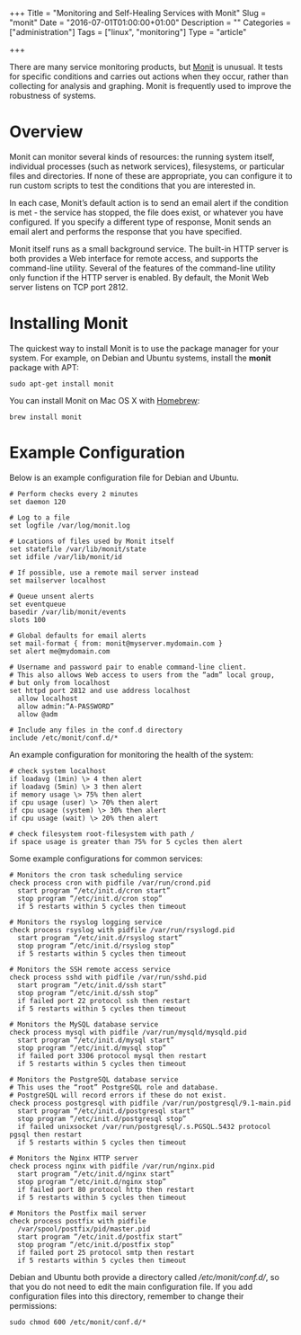 +++
Title = "Monitoring and Self-Healing Services with Monit"
Slug = "monit"
Date = "2016-07-01T01:00:00+01:00"
Description = ""
Categories = ["administration"]
Tags = ["linux", "monitoring"]
Type = "article"

+++


There are many service monitoring products, but
[Monit](http://mmonit.com/monit/) is unusual. It tests for specific
conditions and carries out actions when they occur, rather than
collecting for analysis and graphing. Monit is frequently used to
improve the robustness of systems.

<!--more-->

# Overview #

Monit can monitor several kinds of resources: the running system itself,
individual processes (such as network services), filesystems, or
particular files and directories. If none of these are appropriate, you
can configure it to run custom scripts to test the conditions that you
are interested in.

In each case, Monit’s default action is to send an email alert if the
condition is met - the service has stopped, the file does exist, or
whatever you have configured. If you specify a different type of
response, Monit sends an email alert and performs the response that you
have specified.

Monit itself runs as a small background service. The built-in HTTP
server is both provides a Web interface for remote access, and supports
the command-line utility. Several of the features of the command-line
utility only function if the HTTP server is enabled. By default, the
Monit Web server listens on TCP port 2812.

# Installing Monit #

The quickest way to install Monit is to use the package manager for your
system. For example, on Debian and Ubuntu systems, install the **monit**
package with APT:

    sudo apt-get install monit

You can install Monit on Mac OS X with [Homebrew](http://mxcl.github.com/homebrew/):

    brew install monit

# Example Configuration #

Below is an example configuration file for Debian and Ubuntu.

    # Perform checks every 2 minutes
    set daemon 120

    # Log to a file
    set logfile /var/log/monit.log

    # Locations of files used by Monit itself
    set statefile /var/lib/monit/state
    set idfile /var/lib/monit/id

    # If possible, use a remote mail server instead
    set mailserver localhost

    # Queue unsent alerts
    set eventqueue
    basedir /var/lib/monit/events
    slots 100

    # Global defaults for email alerts
    set mail-format { from: monit@myserver.mydomain.com }
    set alert me@mydomain.com

    # Username and password pair to enable command-line client.
    # This also allows Web access to users from the “adm” local group,
    # but only from localhost
    set httpd port 2812 and use address localhost
      allow localhost
      allow admin:“A-PASSWORD”
      allow @adm

    # Include any files in the conf.d directory
    include /etc/monit/conf.d/*

An example configuration for monitoring the health of the system:

    # check system localhost
    if loadavg (1min) \> 4 then alert
    if loadavg (5min) \> 3 then alert
    if memory usage \> 75% then alert
    if cpu usage (user) \> 70% then alert
    if cpu usage (system) \> 30% then alert
    if cpu usage (wait) \> 20% then alert

    # check filesystem root-filesystem with path /
    if space usage is greater than 75% for 5 cycles then alert

Some example configurations for common services:

    # Monitors the cron task scheduling service
    check process cron with pidfile /var/run/crond.pid
      start program “/etc/init.d/cron start”
      stop program “/etc/init.d/cron stop”
      if 5 restarts within 5 cycles then timeout

    # Monitors the rsyslog logging service
    check process rsyslog with pidfile /var/run/rsyslogd.pid
      start program “/etc/init.d/rsyslog start”
      stop program “/etc/init.d/rsyslog stop”
      if 5 restarts within 5 cycles then timeout

    # Monitors the SSH remote access service
    check process sshd with pidfile /var/run/sshd.pid
      start program “/etc/init.d/ssh start”
      stop program “/etc/init.d/ssh stop”
      if failed port 22 protocol ssh then restart
      if 5 restarts within 5 cycles then timeout

    # Monitors the MySQL database service
    check process mysql with pidfile /var/run/mysqld/mysqld.pid
      start program “/etc/init.d/mysql start”
      stop program “/etc/init.d/mysql stop”
      if failed port 3306 protocol mysql then restart
      if 5 restarts within 5 cycles then timeout

    # Monitors the PostgreSQL database service
    # This uses the “root” PostgreSQL role and database.
    # PostgreSQL will record errors if these do not exist.
    check process postgresql with pidfile /var/run/postgresql/9.1-main.pid
      start program “/etc/init.d/postgresql start”
      stop program “/etc/init.d/postgresql stop”
      if failed unixsocket /var/run/postgresql/.s.PGSQL.5432 protocol pgsql then restart
      if 5 restarts within 5 cycles then timeout

    # Monitors the Nginx HTTP server
    check process nginx with pidfile /var/run/nginx.pid
      start program “/etc/init.d/nginx start”
      stop program “/etc/init.d/nginx stop”
      if failed port 80 protocol http then restart
      if 5 restarts within 5 cycles then timeout

    # Monitors the Postfix mail server
    check process postfix with pidfile
      /var/spool/postfix/pid/master.pid
      start program “/etc/init.d/postfix start”
      stop program “/etc/init.d/postfix stop”
      if failed port 25 protocol smtp then restart
      if 5 restarts within 5 cycles then timeout

Debian and Ubuntu both provide a directory called */etc/monit/conf.d/*,
so that you do not need to edit the main configuration file. If you add
configuration files into this directory, remember to change their
permissions:

    sudo chmod 600 /etc/monit/conf.d/*
